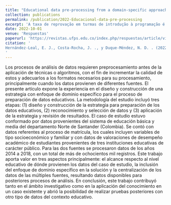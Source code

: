 ```yaml
---
title: "Educational data pre-processing from a domain-specific approach"
collection: publications
permalink: /publication/2022-Educacional-data-pre-processing
excerpt: 'A taxa de reprovação em turmas de introdução à programação é de 33%, em média. No Brasil, esse número chega a 50%. Essa taxa é atribuída a diversos fatores, sejam eles fatores internos (aprender uma linguagem com regras sintáticas e léxicas, desenvolver o raciocínio lógico e a resolução de problemas) ou externos (falta de infraestrutura e alta carga de trabalho).'
date: 2022-10-01
venue: 'Respuestas'
paperurl: 'https://revistas.ufps.edu.co/index.php/respuestas/article/view/3113'
citation: '
Hernández-Leal, E. J., Costa-Rocha, J. ., y Duque-Méndez, N. D. . (2022). Pre-procesamiento de datos educativos desde un enfoque de dominio específico. Respuestas, 27(1), 22–37. https://doi.org/10.22463/0122820X.3113
'
---
```

Los procesos de análisis de datos requieren preprocesamiento antes de la aplicación de técnicas o algoritmos, con el fin de incrementar la calidad de estos y adecuarlos a los formatos necesarios para su procesamiento, principalmente cuando los datos provienen de diferentes fuentes. El presente artículo expone la experiencia en el diseño y construcción de una estrategia con enfoque de dominio específico para el proceso de preparación de datos educativos. La metodología del estudio incluyó tres etapas: (1) diseño y construcción de la estrategia para preparación de los datos educativos, (2) reconocimiento y selección de datos y (3) aplicación de la estrategia y revisión de resultados. El caso de estudio estuvo conformado por datos provenientes del sistema de educación básica y media del departamento Norte de Santander (Colombia). Se contó con datos referentes al proceso de matrícula, los cuales incluyen variables de tipo socioeconómico y familiar y con datos de valoraciones de desempeño académico de estudiantes provenientes de tres instituciones educativas de carácter público. Para las dos fuentes se procesaron datos de los años 2014 a 2018, con un total de más de ochocientos mil registros. Este trabajo aporta valor en tres aspectos principalmente: el alcance respecto al nivel educativo de dónde provienen los datos del caso de estudio, la inclusión del enfoque de dominio específico en la solución y la centralización de los datos de las múltiples fuentes, resultando datos disponibles para posteriores procesos de análisis. En conclusión, este trabajo contribuyó tanto en el ámbito investigativo como en la aplicación del conocimiento en un caso existente y abrió la posibilidad de realizar pruebas posteriores con otro tipo de datos del contexto educativo.

